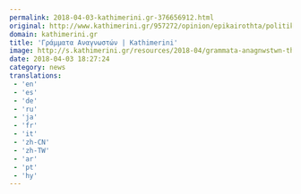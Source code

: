 ```yaml
---
permalink: 2018-04-03-kathimerini.gr-376656912.html
original: http://www.kathimerini.gr/957272/opinion/epikairothta/politikh/grammata-anagnwstwn
domain: kathimerini.gr
title: 'Γράμματα Αναγνωστών | Kathimerini'
image: http://s.kathimerini.gr/resources/2018-04/grammata-anagnwstwn-thumb-large.jpg
date: 2018-04-03 18:27:24
category: news
translations: 
 - 'en'
 - 'es'
 - 'de'
 - 'ru'
 - 'ja'
 - 'fr'
 - 'it'
 - 'zh-CN'
 - 'zh-TW'
 - 'ar'
 - 'pt'
 - 'hy'
---
```


